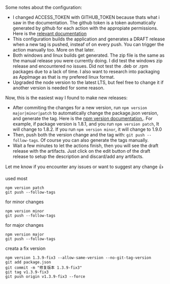 Some notes about the configuration:

-   I changed ACCESS\_TOKEN with GITHUB\_TOKEN because thats what i saw in the documentation. The github token is a token automatically generated by github for each action with the appropiate permissions. Here is the [relevant documentation](https://docs.github.com/en/actions/security-for-github-actions/security-guides/automatic-token-authentication#about-the-github_token-secret)
-   This configuration builds the application and generates a DRAFT release when a new tag is pushed, insteaf of on every push. You can trigger the action manually too. More on that later.
-   Both windows and linux builds get generated. The zip file is the same as the manual release you were currently doing. I did test the windows zip release and encountered no issues. Did not test the .deb or .rpm packages due to a lack of time. I also want to research into packaging as AppImage as that is my prefered linux format.
-   Upgraded the node version to the latest LTS, but feel free to change it if another version is needed for some reason.

Now, this is the easiest way I found to make new releases:

-   After commiting the changes for a new version, run `npm version major|minor|patch` to automatically change the package.json version, and generate the tag. Here is the [npm version documentation.](https://docs.npmjs.com/cli/v6/commands/npm-version). For example, if package version is 1.8.1, and you run `npm version patch`, It will change to 1.8.2. If you run `npm version minor`, it will change to 1.9.0
-   Then, push both the version change and the tag with: `git push --follow-tags`. Of course you can also generate the tags manually.
-   Wait a few minutes to let the actions finish, then you will see the draft release with the artifacts. Just click on the edit button of the draft release to setup the description and discard/add any artifacts.

Let me know if you encounter any issues or want to suggest any change 👍


used most
```
npm version patch
git push --follow-tags
```

for minor changes
```
npm version minor
git push --follow-tags
```

for major changes
```
npm version major
git push --follow-tags
```


creata a fix version
```
npm version 1.3.9-fix3 --allow-same-version --no-git-tag-version
git add package.json
git commit -m "修复版本 1.3.9-fix3"
git tag v1.3.9-fix3
git push origin v1.3.9-fix3 --force
```
